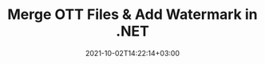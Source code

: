 ---
############################# Static ############################
layout: "autogen"
date: 2021-10-02T14:22:14+03:00
draft: false
path: "total/net/merger/ott/"

############################# Head ############################
head_title: "Merge & Split OTT Files and Add Watermarks in C# .NET"
head_description: ".NET documents merger library to combine multiple OTT files into a single file by joining selective number of pages or a range of pages from multiple source documents into one."

############################# Header ############################
title: "Merge OTT Files & Add Watermark in .NET"
description: ".NET documents merger API to combine multiple OTT files into a single file by joining selective number of pages or a range of pages from multiple source documents into one. Perform single document operations such as move, remove, rotate, swap and extract pages or split a single OTT document into several resultant documents."

############################# SubMenu ############################
submenu:
    enable: false

############################# Content ############################
content:
    enable: true
    block:
    - title_left: "Merge OTT Files & Add Watermark in C#"
      content_left: |
          Join OTT files in C# .NET and add text or image watermarks to the single resultant document in .NET (C#, VB.NET, ASP.NET & .NET Core) applications.

          -   Instantiate **Merger** with input OTT document
          -   Call **Join** method of **Merger** class instance and pass second source document path
          -   Call **Save** method of **Merger** class instance to save merged document
          -   Instantiate **Watermarker** with merged OTT document as created above
          -   Create the **TextWatermark** object & set watermark properties
          -   Add watermark and save watermarked OTT
          
      title_right: "Source Document Information Extraction"
      content_right: |
          You require `GroupDocs.Merger` & `GroupDocs.Watermark` namespaces to perform single and multiple documents merging operations within PDF, Microsoft Office, HTML, OpenDocument and many other document formats. Explore other [.NET APIs for Office documents](https://products.conholdate.com/total/net/) as offered by Conholdate.Total.
          
          Get the respective assembly files from the [downloads](https://downloads.conholdate.com/total/net) or fetch the whole package from [Nuget](https://www.nuget.org/packages/Conholdate.Total/) to add 'Conholdate.Total` directly in your workspace.
          
      code: |
          ```cs {linenos=false}
          // Merge OTT files using GroupDocs.Merger API
          // Instantiate Merger with input OTT document
          using (Merger merger = new Merger("input1.ott"))
          {
              // Call Join method of Merger class instance and pass second source document path
              merger.Join("input2.ott");

              // Call Save method of Merger class instance to save merged document
              merger.Save("merged.ott");
          }

          // Add text watermark to OTT document
          // Instantiate Watermarker with merged OTT document created above
          // GroupDocs.Merger created Output folder and save merged.ott there
          // We will load merged.ott document from Output folder
          using (Watermarker watermarker = new Watermarker("Output/merged.ott"))
          {
              // Initialize the Font to be used for watermark
              Font font = new Font("Arial", 19, FontStyle.Bold | FontStyle.Italic);

              // Create the TextWatermark object
              TextWatermark watermark = new TextWatermark("my watermark", font);

              // Set watermark properties
              watermark.ForegroundColor = Color.Red;
              watermark.BackgroundColor = Color.Blue;
              watermark.TextAlignment = TextAlignment.Right;
              watermark.Opacity = 0.5;

              // Add watermark and save watermarked OTT
              watermarker.Add(watermark);
              watermarker.Save("output.ott");
          }
          ```
    - title_left: "Split OTT File & Add Watermarks in .NET"
      content_left: |
          Split a single OTT document to multiple independent documents and insert image or text watermarks to each of the splitted files using C# .NET.

          -   Set output path where files will be saved after splitting
          -   Instantiate **SplitOptions** object with path of splitted file and number of pages to be splitted
          -   Create **Merger** object with input OTT and split using **SplitOptions**
          -   Instantiate **Watermarker** with splitted OTT
          -   Create the **TextWatermark** object & set watermark properties
          -   Add watermark and save watermarked OTT
        
      title_right: "Image Representation of Document Pages"
      content_right: |
          Combine all popular document file formats and generate image representation of the merged document pages in 'PNG', 'JPG' or 'BMP' formats. You can easily preview the complete document as a whole or display some specific pages based on page numbers or page ranges.

          Join popular document file formats on different operating systems such as Windows, Linux or macOS while using platforms such as Windows Azure, Mono and Xamarin.
          
      code: |
          ```cs {linenos=false}
          // Set output path where files will be saved after splitting
          string outputFolder = @"c:\output\";

          // Instantiate SplitOptions object with path of splitted file and number of pages to be splitted
          SplitOptions splitOptions = new SplitOptions(outputFolder + "document_{0}.{1}", new int[] { 1, 2, 4 });

          // Create Merger object with input OTT
          using (Merger merger = new Merger("input.ott"))
          {
              // Split input OTT using SplitOptions
              merger.Split(splitOptions);
          }

          // Get list of splitted files from output path
          string[] files = Directory.GetFiles(outputFolder);
          // Create counter that will be used for naming output files
          int i = 0;

          // Loop through all splitted files in the output folder
          foreach(string file in files)
          {
              i++; // Increment counter

              // Instantiate Watermarker with splitted OTT
              using (Watermarker watermarker = new Watermarker(file))
              {
                  // Initialize the Font to be used for watermark
                  Font font = new Font("Arial", 19, FontStyle.Bold | FontStyle.Italic);

                  // Create the TextWatermark object
                  TextWatermark watermark = new TextWatermark("my watermark", font);

                  // Set watermark properties
                  watermark.ForegroundColor = Color.Red;
                  watermark.BackgroundColor = Color.Blue;
                  watermark.TextAlignment = TextAlignment.Right;
                  watermark.Opacity = 0.5;

                  // Add watermark and save watermarked OTT
                  watermarker.Add(watermark);
                  watermarker.Save(string.Format("{0}output{1}.ott",outputFolder,i));
              }
          }
          ```
############################# About Formats ############################
about_formats:
    enable: false
############################# More Formats ############################
more_formats:
    enable: true
    auto: true
############################# Back to top ###############################
back_to_top:
  enable: true
---